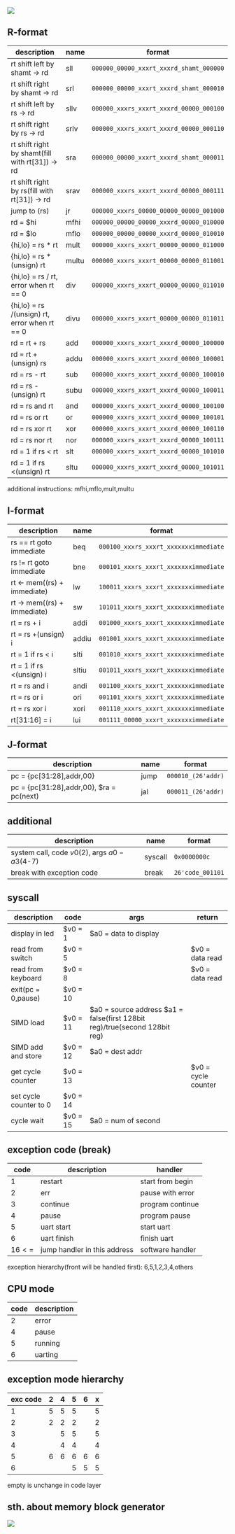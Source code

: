
![](img/InsFormat.png)

## **R-format**
|description|name|format|
|---|---|---|
rt shift left by shamt -> rd|sll |`000000_00000_xxxrt_xxxrd_shamt_000000`|
rt shift right by shamt -> rd|srl|`000000_00000_xxxrt_xxxrd_shamt_000010`
rt shift left by rs -> rd|sllv |`000000_xxxrs_xxxrt_xxxrd_00000_000100`
rt shift right by rs -> rd|srlv |`000000_xxxrs_xxxrt_xxxrd_00000_000110`
rt shift right by shamt(fill with rt[31]) -> rd|sra |`000000_00000_xxxrt_xxxrd_shamt_000011`
rt shift right by rs(fill with rt[31]) -> rd|srav |`000000_xxxrs_xxxrt_xxxrd_00000_000111`
jump to (rs)|jr |`000000_xxxrs_00000_00000_00000_001000`
rd = $hi |mfhi |`000000_00000_00000_xxxrd_00000_010000`
rd = $lo |mflo |`000000_00000_00000_xxxrd_00000_010010`
{hi,lo} = rs * rt |mult |`000000_xxxrs_xxxrt_00000_00000_011000`
{hi,lo} = rs *(unsign) rt |multu |`000000_xxxrs_xxxrt_00000_00000_011001`
{hi,lo} = rs / rt, error when rt == 0|div |`000000_xxxrs_xxxrt_00000_00000_011010`
{hi,lo} = rs /(unsign) rt, error when rt == 0|divu |`000000_xxxrs_xxxrt_00000_00000_011011`
rd = rt + rs|add |`000000_xxxrs_xxxrt_xxxrd_00000_100000`
rd = rt +(unsign) rs|addu |`000000_xxxrs_xxxrt_xxxrd_00000_100001`
rd = rs - rt|sub |`000000_xxxrs_xxxrt_xxxrd_00000_100010`
rd = rs -(unsign) rt|subu |`000000_xxxrs_xxxrt_xxxrd_00000_100011`
rd = rs and rt|and |`000000_xxxrs_xxxrt_xxxrd_00000_100100`
rd = rs or rt|or |`000000_xxxrs_xxxrt_xxxrd_00000_100101`
rd = rs xor rt|xor |`000000_xxxrs_xxxrt_xxxrd_00000_100110`
rd = rs nor rt|nor |`000000_xxxrs_xxxrt_xxxrd_00000_100111`
rd = 1 if rs < rt|slt |`000000_xxxrs_xxxrt_xxxrd_00000_101010`
rd = 1 if rs <(unsign) rt|sltu |`000000_xxxrs_xxxrt_xxxrd_00000_101011`

additional instructions: mfhi,mflo,mult,multu

## **I-format**
|description|name|format|
|---|---|---|
rs == rt goto immediate|beq |`000100_xxxrs_xxxrt_xxxxxxximmediate`
rs != rt goto immediate|bne |`000101_xxxrs_xxxrt_xxxxxxximmediate`
rt <- mem((rs) + immediate)|lw |`100011_xxxrs_xxxrt_xxxxxxximmediate`
rt -> mem((rs) + immediate)|sw |`101011_xxxrs_xxxrt_xxxxxxximmediate`
rt = rs + i|addi |`001000_xxxrs_xxxrt_xxxxxxximmediate`
rt = rs +(unsign) i|addiu |`001001_xxxrs_xxxrt_xxxxxxximmediate`
rt = 1 if rs < i|slti |`001010_xxxrs_xxxrt_xxxxxxximmediate`
rt = 1 if rs <(unsign) i|sltiu |`001011_xxxrs_xxxrt_xxxxxxximmediate`
rt = rs and i|andi |`001100_xxxrs_xxxrt_xxxxxxximmediate`
rt = rs or i|ori |`001101_xxxrs_xxxrt_xxxxxxximmediate`
rt = rs xor i|xori |`001110_xxxrs_xxxrt_xxxxxxximmediate`
rt[31:16] = i|lui |`001111_00000_xxxrt_xxxxxxximmediate`

## **J-format**
|description|name|format|
|---|---|---|
pc = {pc[31:28],addr,00}|jump |`000010_(26'addr)`
pc = {pc[31:28],addr,00}, $ra = pc(next)|jal |`000011_(26'addr)`

## **additional**
|description|name|format|
|---|---|---|
|system call, code $v0($2), args $a0-a3($4-7)|syscall|`0x0000000c`|
|break with exception code|break|`26'code_001101`|

## **syscall**
|description|code|args|return|
|---|---|---|---|
|display in led|$v0 = 1|$a0 = data to display| |
|read from switch|$v0 = 5| |$v0 = data read|
|read from keyboard|$v0 = 8| |$v0 = data read|
|exit(pc = 0,pause)|$v0 = 10| ||
|SIMD load|$v0 = 11|$a0 = source address $a1 = false(first 128bit reg)/true(second 128bit reg)||
|SIMD add and store|$v0 = 12|$a0 = dest addr||
|get cycle counter|$v0 = 13||$v0 = cycle counter|
|set cycle counter to 0|$v0 = 14|||
|cycle wait|$v0 = 15 |$a0 = num of second||

## **exception code (break)**
|code|description|handler|
|---|---|---|
1|restart|start from begin|
2|err|pause with error|
3|continue|program continue|
4|pause|program pause|
5|uart start|start uart|
6|uart finish|finish uart|
16$<=$|jump handler in this address|software handler|

exception hierarchy(front will be handled first): 6,5,1,2,3,4,others

## **CPU mode**
|code|description|
|---|---|
|2|error|
|4|pause|
|5|running|
|6|uarting|

## **exception mode hierarchy**
|exc code|2|4|5|6|x|
|---|---|---|---|---|---|
|1|5|5|5||5|
|2|2|2|2||2|
|3||5|5||5|
|4||4|4||4|
|5|6|6|6|6|6|
|6|||5|5|5|

empty is unchange in code layer

## **sth. about memory block generator**
![](img/block_mem_gen_wf.png)
